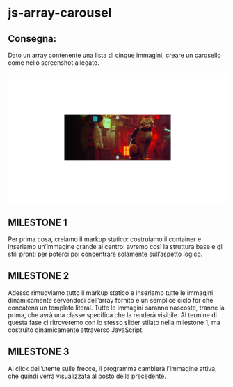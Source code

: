 js-array-carousel
===

## **Consegna:**
Dato un array contenente una lista di cinque immagini, creare un carosello come nello screenshot allegato.

![carosello](/img/carosello_mono_array.png)

## **MILESTONE 1**
Per prima cosa, creiamo il markup statico: costruiamo il container e inseriamo un’immagine grande al centro: avremo così la struttura base e gli stili pronti per poterci poi concentrare solamente sull’aspetto logico.

## **MILESTONE 2**
Adesso rimuoviamo tutto il markup statico e inseriamo tutte le immagini dinamicamente servendoci dell’array fornito e un semplice ciclo for che concatena un template literal.
Tutte le immagini saranno nascoste, tranne la prima, che avrà una classe specifica che la renderà visibile.
Al termine di questa fase ci ritroveremo con lo stesso slider stilato nella milestone 1, ma costruito dinamicamente attraverso JavaScript.

## **MILESTONE 3**
Al click dell’utente sulle frecce, il programma cambierà l’immagine attiva, che quindi verrà visualizzata al posto della precedente.